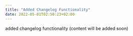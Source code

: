 ```yaml
---
title: "Added Changelog Functionality"
date: 2022-05-01T02:50:23+02:00
---
```

added changelog functionality (content will be added soon)
